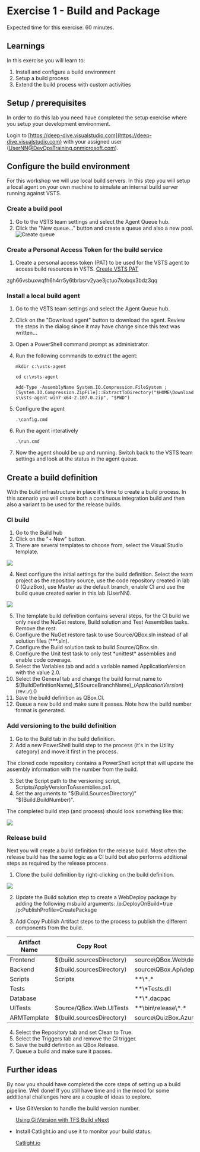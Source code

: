 # Exercise 1 - Build and Package

Expected time for this exercise: 60 minutes.

## Learnings
In this exercise you will learn to:

1. Install and configure a build environment
2. Setup a build process
3. Extend the build process with custom activities

## Setup / prerequisites
In order to do this lab you need have completed the setup exercise where you setup your 
development environment. 

Login to [https://deep-dive.visualstudio.com](https://deep-dive.visualstudio.com) with your 
assigned user (UserNN@DevOpsTraining.onmicrosoft.com).

## Configure the build environment
For this workshop we will use local build servers. In this step you will setup a local 
agent on your own machine to simulate an internal build server running against VSTS.

### Create a build pool
1. Go to the VSTS team settings and select the Agent Queue hub.
2. Click the "New queue..." button and create a queue and also a new pool.
![Create queue](images/lab1/create-queue.png)

### Create a Personal Access Token for the build service
1. Create a personal access token (PAT) to be used for the VSTS agent to access 
build resources in VSTS.
[Create VSTS PAT](https://www.visualstudio.com/en-us/docs/setup-admin/team-services/use-personal-access-tokens-to-authenticate)

zgh66vsbuxwqfh6h4rr5y6tbrbsrv2yae3jctuo7kobqx3bdz3qq

### Install a local build agent
1. Go to the VSTS team settings and select the Agent Queue hub.
2. Click on the "Download agent" button to download the agent. Review the steps in the dialog 
since it may have change since this text was written...
3. Open a PowerShell command prompt as administrator.
4. Run the following commands to extract the agent:

    `mkdir c:\vsts-agent`

    `cd c:\vsts-agent`

    `Add-Type -AssemblyName System.IO.Compression.FileSystem ; [System.IO.Compression.ZipFile]::ExtractToDirectory("$HOME\Downloads\vsts-agent-win7-x64-2.107.0.zip", "$PWD")`

5. Configure the agent

    `.\config.cmd`

6. Run the agent interatively

    `.\run.cmd`

7. Now the agent should be up and running. Switch back to the VSTS team settings and look at
the status in the agent queue.

## Create a build definition
With the build infrastructure in place it's time to create a build process. In this scenario
you will create both a continuous integration build and then also a variant to be used for the
release builds.

### CI build
1. Go to the Build hub 
2. Click on the "+ New" button.
3. There are several templates to choose from, select the Visual Studio template.

![](./images/lab1/create-build-definition.png)

4. Next configure the initial settings for the build definition. Select the team project as
the repository source, use the code repository created in lab 0 (QuizBox), use Master as the
default branch, enable CI and use the build queue created earier in this lab (UserNN).

![](./images/lab1/create-build-definition2.png)

5. The template build definition contains several steps, for the CI build we only need the
NuGet restore, Build solution and Test Assemblies tasks. Remove the rest.
6. Configure the NuGet restore task to use Source/QBox.sln instead of all solution files (**\*.sln).
7. Configure the Build solution task to build Source/QBox.sln.
8. Configure the Unit test task to only test \*unittest\* assemblies and enable code coverage.
9. Select the Variables tab and add a variable named ApplicationVersion with the value 2.0.
10. Select the General tab and change the build format name to 
$(BuildDefinitionName)_$(SourceBranchName)_$(ApplicationVersion)$(rev:.r).0
11. Save the build definition as QBox.CI. 
12. Queue a new build and make sure it passes. Note how the build number format is generated.

### Add versioning to the build definition

1. Go to the Build tab in the build definition.
2. Add a new PowerShell build step to the process (it's in the Utility category)
and move it first in the process.

The cloned code repository contains a PowerShell script that will update the
assembly information with the number from the build. 

3. Set the Script path to the versioning script, Scripts/ApplyVersionToAssemblies.ps1.
4. Set the arguments to "$(Build.SourcesDirectory)" "$(Build.BuildNumber)".

The completed build step (and process) should look something like this:

![](./images/lab1/build-version-task.png)

### Release build
Next you will create a build definition for the release build. Most often the release build
has the same logic as a CI build but also performs additional steps as required by the release
process.

1. Clone the build definition by right-clicking on the build definition.

![](./images/lab1/clone-build.png)

2. Update the Build solution step to create a WebDeploy package by adding the following
msbuild arguments: /p:DeployOnBuild=true /p:PublishProfile=CreatePackage

3. Add Copy Publish Artifact steps to the process to publish the different components
from the build.

| Artifact Name | Copy Root | Contents | Artifact source |
|--|--|--|--|
| Frontend | $(build.sourcesDirectory) | source\QBox.Web\deploy\\\*.* | server |
| Backend | $(build.sourcesDirectory) | source\QBox.Api\deploy\\\*.* | server |
| Scripts | Scripts | \*\*\\\*.\* | Server |
| Tests | | \*\*\\*Tests.dll | Server |
| Database | | \*\*\\*.dacpac | Server |
| UITests | Source/QBox.Web.UITests | \*\*\bin\release\\\*.* | Server |
| ARMTemplate | $(build.sourcesDirectory) | source\QuizBox.AzureResourceGroup\Templates\\\*.* | Server |

4. Select the Repository tab and set Clean to True.
5. Select the Triggers tab and remove the CI trigger.
6. Save the build definition as QBox.Release.
7. Queue a build and make sure it passes.

## Further ideas
By now you should have completed the core steps of setting up a build pipeline. Well done! 
If you still have time and in the mood for some additional challenges here are a couple of 
ideas to explore.

* Use GitVersion to handle the build version number.

    [Using GitVersion with TFS Build vNext](https://gitversion.readthedocs.io/en/latest/build-server-support/build-server/tfs-build-vnext/)

* Install Catlight.io and use it to monitor your build status.

    [Catlight.io](https://catlight.io/a/vsts-build-status-notifications)